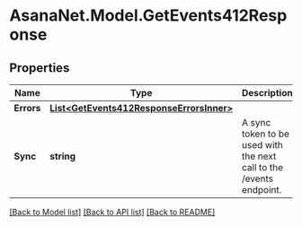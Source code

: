 # AsanaNet.Model.GetEvents412Response

## Properties

Name | Type | Description | Notes
------------ | ------------- | ------------- | -------------
**Errors** | [**List&lt;GetEvents412ResponseErrorsInner&gt;**](GetEvents412ResponseErrorsInner.md) |  | [optional] 
**Sync** | **string** | A sync token to be used with the next call to the /events endpoint. | [optional] [readonly] 

[[Back to Model list]](../README.md#documentation-for-models) [[Back to API list]](../README.md#documentation-for-api-endpoints) [[Back to README]](../README.md)

